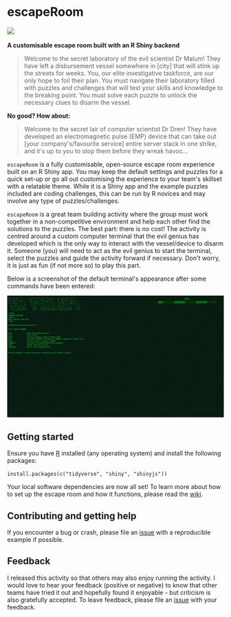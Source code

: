 # escapeRoom
![](https://img.shields.io/badge/version-1.0.0-green)

**A customisable escape room built with an R Shiny backend**

>Welcome to the secret laboratory of the evil scientist Dr Malum! They have left a disbursement vessel somewhere in [city] that will stink up the streets for weeks. You, our elite investigative taskforce, are our only hope to foil their plan. You must navigate their laboratory filled with puzzles and challenges that will test your skills and knowledge to the breaking point. You must solve each puzzle to unlock the necessary clues to disarm the vessel. 

**No good? How about:**

>Welcome to the secret lair of computer scientist Dr Dren! They have developed an electromagnetic pulse (EMP) device that can take out [your company's/favourite service] entire server stack in one strike, and it's up to you to stop them before they wreak havoc...

`escapeRoom` is a fully customisable, open-source escape room experience built on an R Shiny app. You may keep the default settings and puzzles for a quick set-up or go all out customising the experience to your team's skillset with a relatable theme. While it is a Shiny app and the example puzzles included are coding challenges, this can be run by R novices and may involve any type of puzzles/challenges. 

`escapeRoom` is a great team building activity where the group must work together in a non-competitive environment and help each other find the solutions to the puzzles. The best part: there is no cost! The activity is centred around a custom computer terminal that the evil genius has developed which is the only way to interact with the vessel/device to disarm it. Someone (you) will need to act as the evil genius to start the terminal, select the puzzles and guide the activity forward if necessary. Don't worry, it is just as fun (if not more so) to play this part. 

Below is a screenshot of the default terminal's appearance after some commands have been entered:

![Screenshot of escapeRoom terminal in progress](docs/wiki/DefaultScreenshotExample.png)

## Getting started
Ensure you have [R](https://www.r-project.org/) installed (any operating system) and install the following packages:

```
install.packages(c("tidyverse", "shiny", "shinyjs"))
```

Your local software dependencies are now all set! To learn more about how to set up the escape room and how it functions, please read the [wiki](https://github.com/PeterM74/escapeRoom/wiki).

## Contributing and getting help
If you encounter a bug or crash, please file an [issue](https://github.com/PeterM74/escapeRoom/issues) with a reproducible example if possible. 

## Feedback
I released this activity so that others may also enjoy running the activity. I would love to hear your feedback (positive or negative) to know that other teams have tried it out and hopefully found it enjoyable - but criticism is also gratefully accepted. To leave feedback, please file an [issue](https://github.com/PeterM74/escapeRoom/issues) with your feedback. 